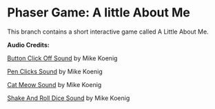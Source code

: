 Phaser Game: A little About Me
=============

This branch contains a short interactive game called A Little About Me.


**Audio Credits:**

[Button Click Off Sound](http://soundbible.com/1798-Cloth.html) by Mike Koenig

[Pen Clicks Sound](http://soundbible.com/1970-Pen-Clicks.html) by Mike Koenig

[Cat Meow Sound](http://soundbible.com/674-Cat-Meow.html) by Mike Koenig

[Shake And Roll Dice Sound](http://soundbible.com/182-Shake-And-Roll-Dice.html) by Mike Koenig
